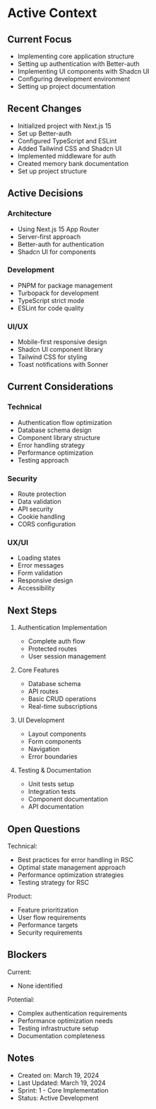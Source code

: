 # Active Context

## Current Focus

- Implementing core application structure
- Setting up authentication with Better-auth
- Implementing UI components with Shadcn UI
- Configuring development environment
- Setting up project documentation

## Recent Changes

- Initialized project with Next.js 15
- Set up Better-auth
- Configured TypeScript and ESLint
- Added Tailwind CSS and Shadcn UI
- Implemented middleware for auth
- Created memory bank documentation
- Set up project structure

## Active Decisions

### Architecture
- Using Next.js 15 App Router
- Server-first approach
- Better-auth for authentication
- Shadcn UI for components

### Development
- PNPM for package management
- Turbopack for development
- TypeScript strict mode
- ESLint for code quality

### UI/UX
- Mobile-first responsive design
- Shadcn UI component library
- Tailwind CSS for styling
- Toast notifications with Sonner

## Current Considerations

### Technical
- Authentication flow optimization
- Database schema design
- Component library structure
- Error handling strategy
- Performance optimization
- Testing approach

### Security
- Route protection
- Data validation
- API security
- Cookie handling
- CORS configuration

### UX/UI
- Loading states
- Error messages
- Form validation
- Responsive design
- Accessibility

## Next Steps

1. Authentication Implementation
   - Complete auth flow
   - Protected routes
   - User session management

2. Core Features
   - Database schema
   - API routes
   - Basic CRUD operations
   - Real-time subscriptions

3. UI Development
   - Layout components
   - Form components
   - Navigation
   - Error boundaries

4. Testing & Documentation
   - Unit tests setup
   - Integration tests
   - Component documentation
   - API documentation

## Open Questions

Technical:
- Best practices for error handling in RSC
- Optimal state management approach
- Performance optimization strategies
- Testing strategy for RSC

Product:
- Feature prioritization
- User flow requirements
- Performance targets
- Security requirements

## Blockers

Current:
- None identified

Potential:
- Complex authentication requirements
- Performance optimization needs
- Testing infrastructure setup
- Documentation completeness

## Notes

- Created on: March 19, 2024
- Last Updated: March 19, 2024
- Sprint: 1 - Core Implementation
- Status: Active Development
